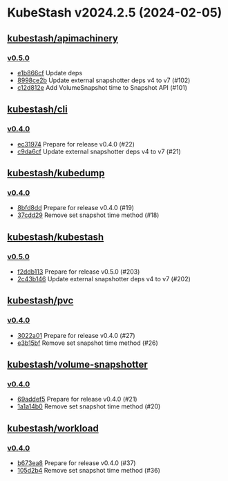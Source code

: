 # KubeStash v2024.2.5 (2024-02-05)


## [kubestash/apimachinery](https://github.com/kubestash/apimachinery)

### [v0.5.0](https://github.com/kubestash/apimachinery/releases/tag/v0.5.0)

- [e1b866cf](https://github.com/kubestash/apimachinery/commit/e1b866cf) Update deps
- [8998ce2b](https://github.com/kubestash/apimachinery/commit/8998ce2b) Update external snapshotter deps v4 to v7 (#102)
- [c12d812e](https://github.com/kubestash/apimachinery/commit/c12d812e) Add VolumeSnapshot time to Snapshot API (#101)



## [kubestash/cli](https://github.com/kubestash/cli)

### [v0.4.0](https://github.com/kubestash/cli/releases/tag/v0.4.0)

- [ec31974](https://github.com/kubestash/cli/commit/ec31974) Prepare for release v0.4.0 (#22)
- [c9da6cf](https://github.com/kubestash/cli/commit/c9da6cf) Update external snapshotter deps v4 to v7 (#21)



## [kubestash/kubedump](https://github.com/kubestash/kubedump)

### [v0.4.0](https://github.com/kubestash/kubedump/releases/tag/v0.4.0)

- [8bfd8dd](https://github.com/kubestash/kubedump/commit/8bfd8dd) Prepare for release v0.4.0 (#19)
- [37cdd29](https://github.com/kubestash/kubedump/commit/37cdd29) Remove set snapshot time method (#18)



## [kubestash/kubestash](https://github.com/kubestash/kubestash)

### [v0.5.0](https://github.com/kubestash/kubestash/releases/tag/v0.5.0)

- [f2ddb113](https://github.com/kubestash/kubestash/commit/f2ddb113) Prepare for release v0.5.0 (#203)
- [2c43b146](https://github.com/kubestash/kubestash/commit/2c43b146) Update external snapshotter deps v4 to v7 (#202)



## [kubestash/pvc](https://github.com/kubestash/pvc)

### [v0.4.0](https://github.com/kubestash/pvc/releases/tag/v0.4.0)

- [3022a01](https://github.com/kubestash/pvc/commit/3022a01) Prepare for release v0.4.0 (#27)
- [e3b15bf](https://github.com/kubestash/pvc/commit/e3b15bf) Remove set snapshot time method (#26)



## [kubestash/volume-snapshotter](https://github.com/kubestash/volume-snapshotter)

### [v0.4.0](https://github.com/kubestash/volume-snapshotter/releases/tag/v0.4.0)

- [69addef5](https://github.com/kubestash/volume-snapshotter/commit/69addef5) Prepare for release v0.4.0 (#21)
- [1a1a14b0](https://github.com/kubestash/volume-snapshotter/commit/1a1a14b0) Remove set snapshot time method (#20)



## [kubestash/workload](https://github.com/kubestash/workload)

### [v0.4.0](https://github.com/kubestash/workload/releases/tag/v0.4.0)

- [b673ea8](https://github.com/kubestash/workload/commit/b673ea8) Prepare for release v0.4.0 (#37)
- [105d2b4](https://github.com/kubestash/workload/commit/105d2b4) Remove set snapshot time method (#36)



